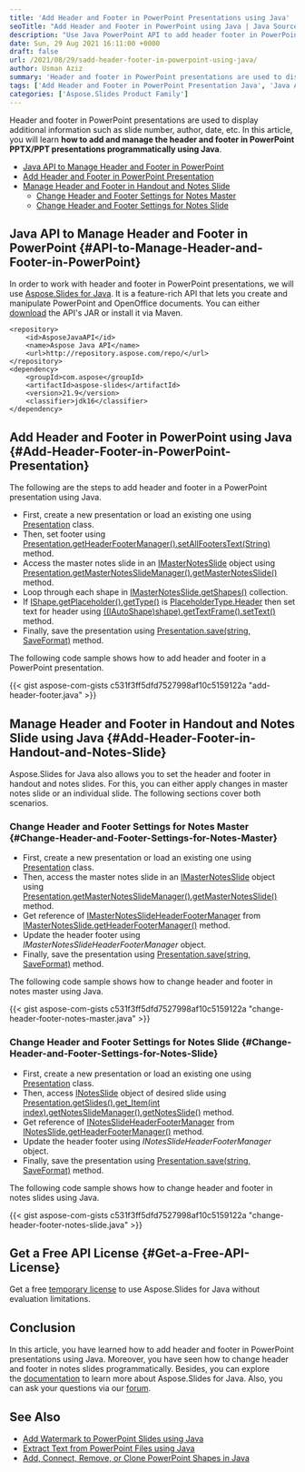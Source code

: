 ```yaml
---
title: 'Add Header and Footer in PowerPoint Presentations using Java'
seoTitle: "Add Header and Footer in PowerPoint using Java | Java Source Code"
description: "Use Java PowerPoint API to add header footer in PowerPoint presentation using Java. Manage header and footer in notes slides programmaticaly."
date: Sun, 29 Aug 2021 16:11:00 +0000
draft: false
url: /2021/08/29/sadd-header-footer-in-powerpoint-using-java/
author: Usman Aziz
summary: 'Header and footer in PowerPoint presentations are used to display additional information such as slide number, author, date, etc. In this article, you will learn **how to add and manage the header and footer in PowerPoint PPTX/PPT presentations programmatically using Java**.'
tags: ['Add Header and Footer in PowerPoint Presentation Java', 'Java API to Manage Header and Footer in PowerPoint', 'Manage Header and Footer in Handout and Notes Slide Java']
categories: ['Aspose.Slides Product Family']
---
```


Header and footer in PowerPoint presentations are used to display additional information such as slide number, author, date, etc. In this article, you will learn **how to add and manage the header and footer in PowerPoint PPTX/PPT presentations programmatically using Java**.

*   [Java API to Manage Header and Footer in PowerPoint][1]
*   [Add Header and Footer in PowerPoint Presentation][2]
*   [Manage Header and Footer in Handout and Notes Slide][3]
    *   [Change Header and Footer Settings for Notes Master][4]
    *   [Change Header and Footer Settings for Notes Slide][5]

## Java API to Manage Header and Footer in PowerPoint {#API-to-Manage-Header-and-Footer-in-PowerPoint}

In order to work with header and footer in PowerPoint presentations, we will use [Aspose.Slides for Java][6]. It is a feature-rich API that lets you create and manipulate PowerPoint and OpenOffice documents. You can either [download][7] the API's JAR or install it via Maven.

```
<repository>
    <id>AsposeJavaAPI</id>
    <name>Aspose Java API</name>
    <url>http://repository.aspose.com/repo/</url>
</repository>
<dependency>
    <groupId>com.aspose</groupId>
    <artifactId>aspose-slides</artifactId>
    <version>21.9</version>
    <classifier>jdk16</classifier>
</dependency>
```

## Add Header and Footer in PowerPoint using Java {#Add-Header-Footer-in-PowerPoint-Presentation}

The following are the steps to add header and footer in a PowerPoint presentation using Java.

*   First, create a new presentation or load an existing one using [Presentation][8] class.
*   Then, set footer using [Presentation.getHeaderFooterManager().setAllFootersText(String)][9] method.
*   Access the master notes slide in an [IMasterNotesSlide][10] object using [Presentation.getMasterNotesSlideManager().getMasterNotesSlide()][11] method.
*   Loop through each shape in [IMasterNotesSlide.getShapes()][12] collection.
*   If [IShape.getPlaceholder().getType()][13] is [PlaceholderType.Header][14] then set text for header using [((IAutoShape)shape).getTextFrame().setText()][15] method.
*   Finally, save the presentation using [Presentation.save(string, SaveFormat)][16] method.

The following code sample shows how to add header and footer in a PowerPoint presentation.

{{< gist aspose-com-gists c531f3ff5dfd7527998af10c5159122a "add-header-footer.java" >}}

## Manage Header and Footer in Handout and Notes Slide using Java {#Add-Header-Footer-in-Handout-and-Notes-Slide}

Aspose.Slides for Java also allows you to set the header and footer in handout and notes slides. For this, you can either apply changes in master notes slide or an individual slide. The following sections cover both scenarios.

### Change Header and Footer Settings for Notes Master {#Change-Header-and-Footer-Settings-for-Notes-Master}

*   First, create a new presentation or load an existing one using [Presentation][17] class.
*   Then, access the master notes slide in an [IMasterNotesSlide][18] object using [Presentation.getMasterNotesSlideManager().getMasterNotesSlide()][19] method.
*   Get reference of [IMasterNotesSlideHeaderFooterManager][20] from [IMasterNotesSlide.getHeaderFooterManager()][21] method.
*   Update the header footer using _IMasterNotesSlideHeaderFooterManager_ object.
*   Finally, save the presentation using [Presentation.save(string, SaveFormat)][22] method.

The following code sample shows how to change header and footer in notes master using Java.

{{< gist aspose-com-gists c531f3ff5dfd7527998af10c5159122a "change-header-footer-notes-master.java" >}}

### Change Header and Footer Settings for Notes Slide {#Change-Header-and-Footer-Settings-for-Notes-Slide}

*   First, create a new presentation or load an existing one using [Presentation][23] class.
*   Then, access [INotesSlide][24] object of desired slide using [Presentation.getSlides().get\_Item(int index).getNotesSlideManager().getNotesSlide()][25] method.
*   Get reference of [INotesSlideHeaderFooterManager][26] from [INotesSlide.getHeaderFooterManager()][27] method.
*   Update the header footer using _INotesSlideHeaderFooterManager_ object.
*   Finally, save the presentation using [Presentation.save(string, SaveFormat)][28] method.

The following code sample shows how to change header and footer in notes slides using Java.

{{< gist aspose-com-gists c531f3ff5dfd7527998af10c5159122a "change-header-footer-notes-slide.java" >}}

## Get a Free API License {#Get-a-Free-API-License}

Get a free [temporary license][29] to use Aspose.Slides for Java without evaluation limitations.

## Conclusion

In this article, you have learned how to add header and footer in PowerPoint presentations using Java. Moreover, you have seen how to change header and footer in notes slides programmatically. Besides, you can explore the [documentation][30] to learn more about Aspose.Slides for Java. Also, you can ask your questions via our [forum][31].

## See Also

*   [Add Watermark to PowerPoint Slides using Java][32]
*   [Extract Text from PowerPoint Files using Java][33]
*   [Add, Connect, Remove, or Clone PowerPoint Shapes in Java][34]




[1]: #API-to-Manage-Header-and-Footer-in-PowerPoint
[2]: #Add-Header-Footer-in-PowerPoint-Presentation
[3]: #Add-Header-Footer-in-Handout-and-Notes-Slide
[4]: #Change-Header-and-Footer-Settings-for-Notes-Master
[5]: #Change-Header-and-Footer-Settings-for-Notes-Slide
[6]: https://products.aspose.com/slides/java
[7]: https://downloads.aspose.com/slides/java
[8]: https://apireference.aspose.com/slides/java/com.aspose.slides/Presentation
[9]: https://apireference.aspose.com/slides/java/com.aspose.slides/IPresentationHeaderFooterManager#setAllFootersText-java.lang.String-
[10]: https://apireference.aspose.com/slides/java/com.aspose.slides/IMasterNotesSlide
[11]: https://apireference.aspose.com/slides/java/com.aspose.slides/IMasterNotesSlideManager#getMasterNotesSlide--
[12]: https://apireference.aspose.com/slides/java/com.aspose.slides/IBaseSlide#getShapes--
[13]: https://apireference.aspose.com/slides/java/com.aspose.slides/IPlaceholder#getType--
[14]: https://apireference.aspose.com/slides/java/com.aspose.slides/PlaceholderType
[15]: https://apireference.aspose.com/slides/java/com.aspose.slides/ITextFrame#setText-java.lang.String-
[16]: https://apireference.aspose.com/slides/java/com.aspose.slides/Presentation#save-java.lang.String-int-
[17]: https://apireference.aspose.com/slides/java/com.aspose.slides/Presentation
[18]: https://apireference.aspose.com/slides/java/com.aspose.slides/IMasterNotesSlide
[19]: https://apireference.aspose.com/slides/java/com.aspose.slides/IMasterNotesSlideManager#getMasterNotesSlide--
[20]: https://apireference.aspose.com/slides/java/com.aspose.slides/IMasterNotesSlideHeaderFooterManager
[21]: https://apireference.aspose.com/slides/java/com.aspose.slides/IMasterNotesSlide#getHeaderFooterManager--
[22]: https://apireference.aspose.com/slides/java/com.aspose.slides/Presentation#save-java.lang.String-int-
[23]: https://apireference.aspose.com/slides/java/com.aspose.slides/Presentation
[24]: https://apireference.aspose.com/slides/java/com.aspose.slides/INotesSlide
[25]: https://apireference.aspose.com/slides/java/com.aspose.slides/INotesSlideManager#getNotesSlide--
[26]: https://apireference.aspose.com/slides/java/com.aspose.slides/INotesSlideHeaderFooterManager
[27]: https://apireference.aspose.com/slides/java/com.aspose.slides/INotesSlide#getHeaderFooterManager--
[28]: https://apireference.aspose.com/slides/java/com.aspose.slides/Presentation#save-java.lang.String-int-
[29]: https://purchase.aspose.com/temporary-license
[30]: https://docs.aspose.com/slides/java
[31]: https://forum.aspose.com/
[32]: https://blog.aspose.com/2021/06/13/add-watermark-to-powerpoint-using-java/
[33]: https://blog.aspose.com/2021/07/28/extract-text-from-powerpoint-files-using-java/
[34]: https://blog.aspose.com/2021/04/09/add-connect-remove-or-clone-powerpoint-shapes-in-java/





